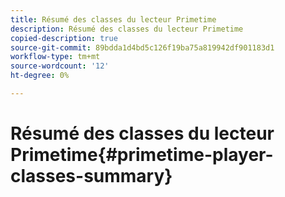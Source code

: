 ```yaml
---
title: Résumé des classes du lecteur Primetime
description: Résumé des classes du lecteur Primetime
copied-description: true
source-git-commit: 89bdda1d4bd5c126f19ba75a819942df901183d1
workflow-type: tm+mt
source-wordcount: '12'
ht-degree: 0%

---
```



# Résumé des classes du lecteur Primetime{#primetime-player-classes-summary}
